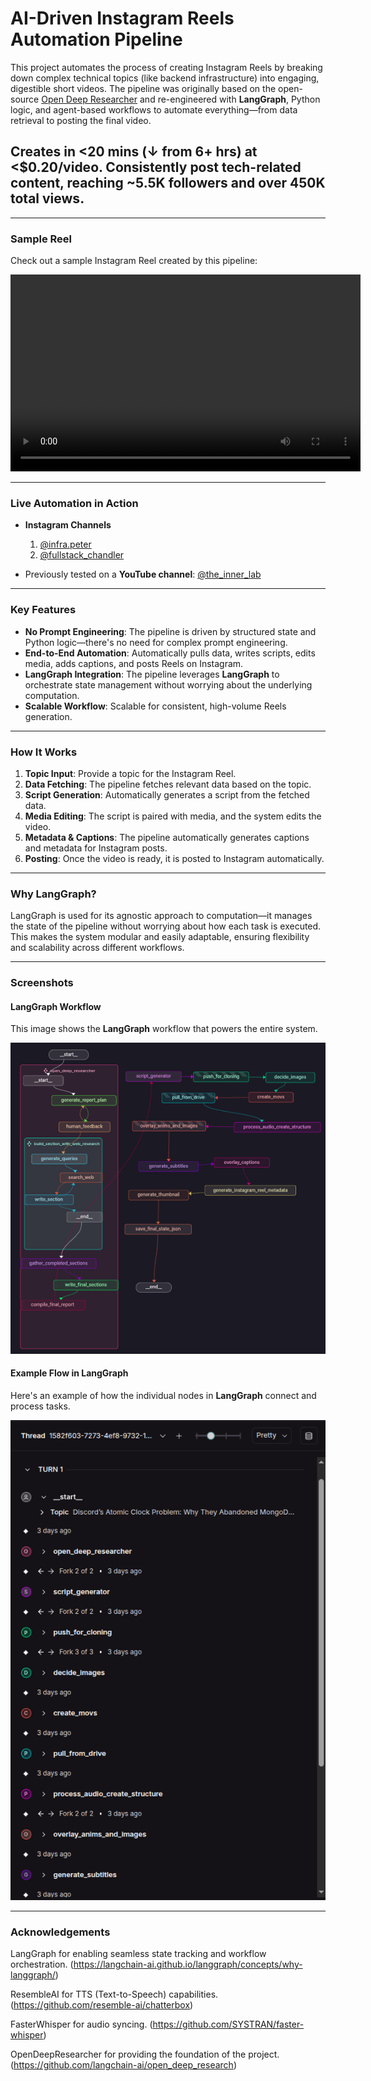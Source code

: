 # AI-Driven Instagram Reels Automation Pipeline

This project automates the process of creating Instagram Reels by breaking down complex technical topics (like backend infrastructure) into engaging, digestible short videos. The pipeline was originally based on the open-source [Open Deep Researcher](https://github.com/langchain-ai/open_deep_research) and re-engineered with **LangGraph**, Python logic, and agent-based workflows to automate everything—from data retrieval to posting the final video.

## Creates in <20 mins (↓ from 6+ hrs) at <$0.20/video. Consistently post tech-related content, reaching ~5.5K followers and over 450K total views.

---

### Sample Reel
Check out a sample Instagram Reel created by this pipeline:

<video width="560" height="315" controls autoplay>
  <source src="https://github.com/aditya-ladawa/assets/CAPTIONED_why_uber_ditched_postgres_at_scale.mp4" type="video/mp4">
  Your browser does not support the video tag.
</video>

---
### Live Automation in Action

- **Instagram Channels**
  1. [@infra.peter](https://www.instagram.com/infra.peter/)  
  2. [@fullstack_chandler](https://www.instagram.com/fullstack_chandler/)  


- Previously tested on a **YouTube channel**: [@the_inner_lab](https://www.youtube.com/@the_inner_lab/shorts)

---

### Key Features

- **No Prompt Engineering**: The pipeline is driven by structured state and Python logic—there's no need for complex prompt engineering.
- **End-to-End Automation**: Automatically pulls data, writes scripts, edits media, adds captions, and posts Reels on Instagram.
- **LangGraph Integration**: The pipeline leverages **LangGraph** to orchestrate state management without worrying about the underlying computation.
- **Scalable Workflow**: Scalable for consistent, high-volume Reels generation.

---

### How It Works

1. **Topic Input**: Provide a topic for the Instagram Reel.
2. **Data Fetching**: The pipeline fetches relevant data based on the topic.
3. **Script Generation**: Automatically generates a script from the fetched data.
4. **Media Editing**: The script is paired with media, and the system edits the video.
5. **Metadata & Captions**: The pipeline automatically generates captions and metadata for Instagram posts.
6. **Posting**: Once the video is ready, it is posted to Instagram automatically.

---

### Why LangGraph?

LangGraph is used for its agnostic approach to computation—it manages the state of the pipeline without worrying about how each task is executed. This makes the system modular and easily adaptable, ensuring flexibility and scalability across different workflows.

---

### Screenshots

#### LangGraph Workflow

This image shows the **LangGraph** workflow that powers the entire system.

![LangGraph Workflow](assets/infra_peter.png)

#### Example Flow in LangGraph

Here's an example of how the individual nodes in **LangGraph** connect and process tasks.

![LangGraph Example Flow](assets/infra_peter_example_flow.png)

---

### Acknowledgements
LangGraph for enabling seamless state tracking and workflow orchestration. (https://langchain-ai.github.io/langgraph/concepts/why-langgraph/)

ResembleAI for TTS (Text-to-Speech) capabilities. (https://github.com/resemble-ai/chatterbox)

FasterWhisper for audio syncing. (https://github.com/SYSTRAN/faster-whisper)

OpenDeepResearcher for providing the foundation of the project. (https://github.com/langchain-ai/open_deep_research)


